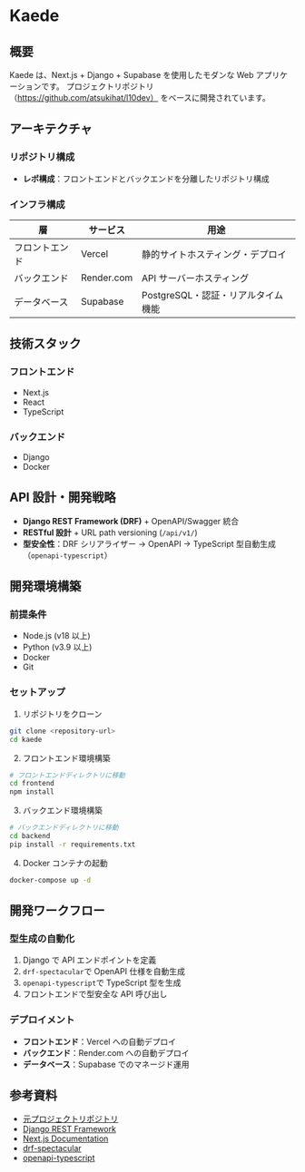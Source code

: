 # Kaede

## 概要

Kaede は、Next.js + Django + Supabase を使用したモダンな Web アプリケーションです。
プロジェクトリポジトリ（https://github.com/atsukihat/l10dev） をベースに開発されています。

## アーキテクチャ

### リポジトリ構成

- **レポ構成**：フロントエンドとバックエンドを分離したリポジトリ構成

### インフラ構成

| 層             | サービス   | 用途                               |
| -------------- | ---------- | ---------------------------------- |
| フロントエンド | Vercel     | 静的サイトホスティング・デプロイ   |
| バックエンド   | Render.com | API サーバーホスティング           |
| データベース   | Supabase   | PostgreSQL・認証・リアルタイム機能 |

## 技術スタック

### フロントエンド

- Next.js
- React
- TypeScript

### バックエンド

- Django
- Docker

## API 設計・開発戦略

- **Django REST Framework (DRF)** + OpenAPI/Swagger 統合
- **RESTful 設計** + URL path versioning (`/api/v1/`)
- **型安全性**：DRF シリアライザー → OpenAPI → TypeScript 型自動生成（`openapi-typescript`）

## 開発環境構築

### 前提条件

- Node.js (v18 以上)
- Python (v3.9 以上)
- Docker
- Git

### セットアップ

1. リポジトリをクローン

```bash
git clone <repository-url>
cd kaede
```

2. フロントエンド環境構築

```bash
# フロントエンドディレクトリに移動
cd frontend
npm install
```

3. バックエンド環境構築

```bash
# バックエンドディレクトリに移動
cd backend
pip install -r requirements.txt
```

4. Docker コンテナの起動

```bash
docker-compose up -d
```

## 開発ワークフロー

### 型生成の自動化

1. Django で API エンドポイントを定義
2. `drf-spectacular`で OpenAPI 仕様を自動生成
3. `openapi-typescript`で TypeScript 型を生成
4. フロントエンドで型安全な API 呼び出し

### デプロイメント

- **フロントエンド**：Vercel への自動デプロイ
- **バックエンド**：Render.com への自動デプロイ
- **データベース**：Supabase でのマネージド運用



## 参考資料

- [元プロジェクトリポジトリ](https://github.com/atsukihat/l10dev)
- [Django REST Framework](https://www.django-rest-framework.org/)
- [Next.js Documentation](https://nextjs.org/docs)
- [drf-spectacular](https://drf-spectacular.readthedocs.io/)
- [openapi-typescript](https://github.com/drwpow/openapi-typescript)
